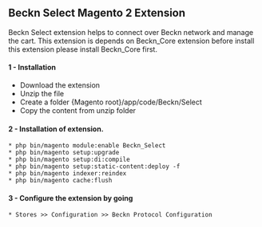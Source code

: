 ## Beckn Select Magento 2 Extension
Beckn Select extension helps to connect over Beckn network and manage the cart.
This extension is depends on Beckn_Core extension before install this extension please install Beckn_Core first.

#### 1 - Installation
 * Download the extension
 * Unzip the file
 * Create a folder {Magento root}/app/code/Beckn/Select
 * Copy the content from unzip folder
 
 #### 2 - Installation of extension.
    * php bin/magento module:enable Beckn_Select
    * php bin/magento setup:upgrade
    * php bin/magento setup:di:compile
    * php bin/magento setup:static-content:deploy -f
    * php bin/magento indexer:reindex
    * php bin/magento cache:flush
    
 #### 3 - Configure the extension by going 
    * Stores >> Configuration >> Beckn Protocol Configuration 